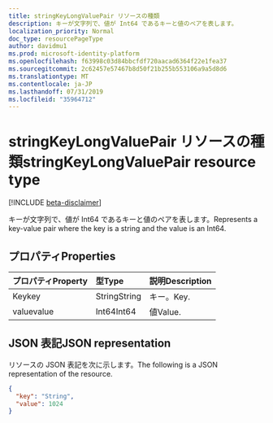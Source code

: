 ```yaml
---
title: stringKeyLongValuePair リソースの種類
description: キーが文字列で、値が Int64 であるキーと値のペアを表します。
localization_priority: Normal
doc_type: resourcePageType
author: davidmu1
ms.prod: microsoft-identity-platform
ms.openlocfilehash: f63998c03d84bbcfdf720aacad6364f22e1fea37
ms.sourcegitcommit: 2c62457e57467b8d50f21b255b553106a9a5d8d6
ms.translationtype: MT
ms.contentlocale: ja-JP
ms.lasthandoff: 07/31/2019
ms.locfileid: "35964712"
---
```

# <a name="stringkeylongvaluepair-resource-type"></a><span data-ttu-id="5e114-103">stringKeyLongValuePair リソースの種類</span><span class="sxs-lookup"><span data-stu-id="5e114-103">stringKeyLongValuePair resource type</span></span>

[!INCLUDE [beta-disclaimer](../../includes/beta-disclaimer.md)]

<span data-ttu-id="5e114-104">キーが文字列で、値が Int64 であるキーと値のペアを表します。</span><span class="sxs-lookup"><span data-stu-id="5e114-104">Represents a key-value pair where the key is a string and the value is an Int64.</span></span>

## <a name="properties"></a><span data-ttu-id="5e114-105">プロパティ</span><span class="sxs-lookup"><span data-stu-id="5e114-105">Properties</span></span>
| <span data-ttu-id="5e114-106">プロパティ</span><span class="sxs-lookup"><span data-stu-id="5e114-106">Property</span></span>     | <span data-ttu-id="5e114-107">型</span><span class="sxs-lookup"><span data-stu-id="5e114-107">Type</span></span>   |<span data-ttu-id="5e114-108">説明</span><span class="sxs-lookup"><span data-stu-id="5e114-108">Description</span></span>|
|:---------------|:--------|:----------|
|<span data-ttu-id="5e114-109">Key</span><span class="sxs-lookup"><span data-stu-id="5e114-109">key</span></span>|<span data-ttu-id="5e114-110">String</span><span class="sxs-lookup"><span data-stu-id="5e114-110">String</span></span>|<span data-ttu-id="5e114-111">キー。</span><span class="sxs-lookup"><span data-stu-id="5e114-111">Key.</span></span>|
|<span data-ttu-id="5e114-112">value</span><span class="sxs-lookup"><span data-stu-id="5e114-112">value</span></span>|<span data-ttu-id="5e114-113">Int64</span><span class="sxs-lookup"><span data-stu-id="5e114-113">Int64</span></span>|<span data-ttu-id="5e114-114">値</span><span class="sxs-lookup"><span data-stu-id="5e114-114">Value.</span></span>|

## <a name="json-representation"></a><span data-ttu-id="5e114-115">JSON 表記</span><span class="sxs-lookup"><span data-stu-id="5e114-115">JSON representation</span></span>

<span data-ttu-id="5e114-116">リソースの JSON 表記を次に示します。</span><span class="sxs-lookup"><span data-stu-id="5e114-116">The following is a JSON representation of the resource.</span></span>

<!-- {
  "blockType": "resource",
  "optionalProperties": [

  ],
  "@odata.type": "microsoft.graph.stringKeyLongValuePair"
}-->

```json
{
  "key": "String",
  "value": 1024
}

```

<!-- uuid: 8fcb5dbc-d5aa-4681-8e31-b001d5168d79
2015-10-25 14:57:30 UTC -->
<!--
{
  "type": "#page.annotation",
  "description": "stringKeyLongValuePair resource",
  "keywords": "",
  "section": "documentation",
  "tocPath": "",
  "suppressions": []
}
-->
